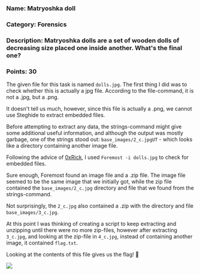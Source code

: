 ### Name: Matryoshka doll
### Category: Forensics
### Description: Matryoshka dolls are a set of wooden dolls of decreasing size placed one inside another. What's the final one?
### Points: 30

The given file for this task is named `dolls.jpg`. The first thing I did was to check whether this is actually a jpg file. 
According to the file-command, it is not a .jpg, but a .png.

It doesn't tell us much, however, since this file is actually a .png, we cannot use Steghide to extract embedded files.

Before attempting to extract any data, the strings-command might give some additional useful information, and although the output was mostly garbage, one of the strings stood out: `base_images/2_c.jpgUT` - which looks like a directory containing another image file. 

Following the advice of [0xRick](https://0xrick.github.io/lists/stego/), I used `Foremost -i dolls.jpg` to check for embedded files.

Sure enough, Foremost found an image file and a .zip file. The image file seemed to be the same image that we initially got, while the zip file contained the `base_images/2_c.jpg` directory and file that we found from the strings-command. 

Not surprisingly, the `2_c.jpg` also contained a .zip with the directory and file `base_images/3_c.jpg`. 

At this point I was thinking of creating a script to keep extracting and unzipping until there were no more zip-files, however after extracting `3_c.jpg`, and looking at the zip-file in `4_c.jpg`, instead of containing another image, it contained `flag.txt`. 

Looking at the contents of this file gives us the flag! 🚩

![](flag)


